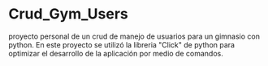 # Crud_Gym_Users
proyecto personal de un crud de manejo de usuarios para un gimnasio con python.
En este proyecto se utilizó la libreria "Click" de python para optimizar el desarrollo de la aplicación por medio de comandos.
